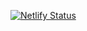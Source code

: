 [![Netlify Status](https://api.netlify.com/api/v1/badges/e93b0693-105f-4fc9-8819-00a47875e088/deploy-status)](https://app.netlify.com/sites/wai-news/deploys)

